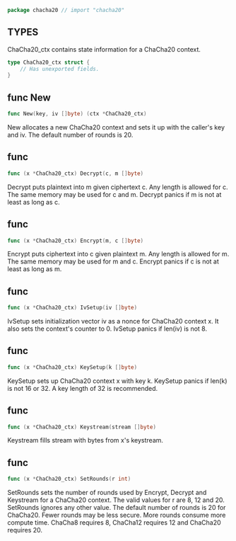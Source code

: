 ```go
package chacha20 // import "chacha20"
```

## TYPES

ChaCha20_ctx contains state information for a ChaCha20 context.
```go
type ChaCha20_ctx struct {
	// Has unexported fields.
}
```
## func New
```go
func New(key, iv []byte) (ctx *ChaCha20_ctx)
```
New allocates a new ChaCha20 context and sets it up with the caller's key
and iv. The default number of rounds is 20.

## func 
```go
func (x *ChaCha20_ctx) Decrypt(c, m []byte)
```
Decrypt puts plaintext into m given ciphertext c. Any length is allowed for
c. The same memory may be used for c and m. Decrypt panics if m is not at
least as long as c.

## func 
```go
func (x *ChaCha20_ctx) Encrypt(m, c []byte)
```
Encrypt puts ciphertext into c given plaintext m. Any length is allowed for
m. The same memory may be used for m and c. Encrypt panics if c is not at
least as long as m.

## func 
```go
func (x *ChaCha20_ctx) IvSetup(iv []byte)
```
IvSetup sets initialization vector iv as a nonce for ChaCha20 context x.
It also sets the context's counter to 0. IvSetup panics if len(iv) is not 8.

## func 
```go
func (x *ChaCha20_ctx) KeySetup(k []byte)
```
KeySetup sets up ChaCha20 context x with key k. KeySetup panics if len(k) is
not 16 or 32. A key length of 32 is recommended.

## func 
```go
func (x *ChaCha20_ctx) Keystream(stream []byte)
```
Keystream fills stream with bytes from x's keystream.

## func 
```go
func (x *ChaCha20_ctx) SetRounds(r int)
```
SetRounds sets the number of rounds used by Encrypt, Decrypt and Keystream
for a ChaCha20 context. The valid values for r are 8, 12 and 20. SetRounds
ignores any other value. The default number of rounds is 20 for ChaCha20.
Fewer rounds may be less secure. More rounds consume more compute time.
ChaCha8 requires 8, ChaCha12 requires 12 and ChaCha20 requires 20.


